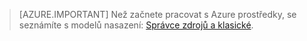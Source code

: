 > [AZURE.IMPORTANT] Než začnete pracovat s Azure prostředky, se seznámíte s modelů nasazení: [Správce zdrojů a klasické](../articles/resource-manager-deployment-model.md).